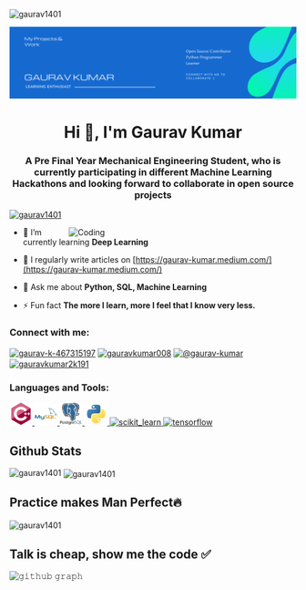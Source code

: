 <p align="left"> <img src="https://komarev.com/ghpvc/?username=gaurav1401&label=Profile%20views&color=0e75b6&style=flat" alt="gaurav1401" /> </p>

![Banner](Header/header.png)

<h1 align="center">Hi 👋, I'm Gaurav Kumar</h1>
<h3 align="center">A Pre Final Year Mechanical Engineering Student, who is currently participating in different Machine Learning Hackathons and looking forward to collaborate in open source projects</h3>


<p align="left"> <a href="https://github.com/ryo-ma/github-profile-trophy"><img src="https://github-profile-trophy.vercel.app/?username=gaurav1401" alt="gaurav1401" /></a> </p>

<img align = 'right' alt = 'Coding' width = 400 src = "https://media1.giphy.com/media/ZgBHqRyBXetos/giphy.gif" />

- 🌱 I’m currently learning **Deep Learning**

- 📝 I regularly write articles on [https://gaurav-kumar.medium.com/](https://gaurav-kumar.medium.com/)

- 💬 Ask me about **Python, SQL, Machine Learning**

- ⚡ Fun fact **The more I learn, more I feel that I know very less.**

<h3 align="left">Connect with me:</h3>
<p align="left">
<a href="https://linkedin.com/in/gaurav-k-467315197" target="blank"><img align="center" src="https://raw.githubusercontent.com/rahuldkjain/github-profile-readme-generator/master/src/images/icons/Social/linked-in-alt.svg" alt="gaurav-k-467315197" height="30" width="40" /></a>
<a href="https://kaggle.com/gauravkumar008" target="blank"><img align="center" src="https://raw.githubusercontent.com/rahuldkjain/github-profile-readme-generator/master/src/images/icons/Social/kaggle.svg" alt="gauravkumar008" height="30" width="40" /></a>
<a href="https://medium.com/@gaurav-kumar" target="blank"><img align="center" src="https://raw.githubusercontent.com/rahuldkjain/github-profile-readme-generator/master/src/images/icons/Social/medium.svg" alt="@gaurav-kumar" height="30" width="40" /></a>
<a href="https://www.hackerrank.com/gauravkumar2k191" target="blank"><img align="center" src="https://raw.githubusercontent.com/rahuldkjain/github-profile-readme-generator/master/src/images/icons/Social/hackerrank.svg" alt="gauravkumar2k191" height="30" width="40" /></a>
</p>

<h3 align="left">Languages and Tools:</h3>
<p align="left"> <a href="https://www.w3schools.com/cpp/" target="_blank"> <img src="https://raw.githubusercontent.com/devicons/devicon/master/icons/cplusplus/cplusplus-original.svg" alt="cplusplus" width="40" height="40"/> </a> <a href="https://www.mysql.com/" target="_blank"> <img src="https://raw.githubusercontent.com/devicons/devicon/master/icons/mysql/mysql-original-wordmark.svg" alt="mysql" width="40" height="40"/> </a> <a href="https://www.postgresql.org" target="_blank"> <img src="https://raw.githubusercontent.com/devicons/devicon/master/icons/postgresql/postgresql-original-wordmark.svg" alt="postgresql" width="40" height="40"/> </a> <a href="https://www.python.org" target="_blank"> <img src="https://raw.githubusercontent.com/devicons/devicon/master/icons/python/python-original.svg" alt="python" width="40" height="40"/> </a> <a href="https://scikit-learn.org/" target="_blank"> <img src="https://upload.wikimedia.org/wikipedia/commons/0/05/Scikit_learn_logo_small.svg" alt="scikit_learn" width="40" height="40"/> </a> <a href="https://www.tensorflow.org" target="_blank"> <img src="https://www.vectorlogo.zone/logos/tensorflow/tensorflow-icon.svg" alt="tensorflow" width="40" height="40"/> </a> </p>

## Github Stats
<p><img align="left" src="https://github-readme-stats.vercel.app/api/top-langs?username=gaurav1401&show_icons=true&locale=en&layout=compact" alt="gaurav1401" /></p>

<p>&nbsp;<img align="center" src="https://github-readme-stats.vercel.app/api?username=gaurav1401&show_icons=true&locale=en" alt="gaurav1401" /></p>

## Practice makes Man Perfect🔥
<p><img align="center" src="https://github-readme-streak-stats.herokuapp.com/?user=gaurav1401&" alt="gaurav1401" /></p>

## Talk is cheap, show me the code ✅
![𝚐𝚒𝚝𝚑𝚞𝚋 𝚐𝚛𝚊𝚙𝚑](https://activity-graph.herokuapp.com/graph?username=gaurav1401&theme=react-dark&hide_border=true&area=true)

<!---
Gaurav1401/Gaurav1401 is a ✨ special ✨ repository because its `README.md` (this file) appears on your GitHub profile.
You can click the Preview link to take a look at your changes.
--->

